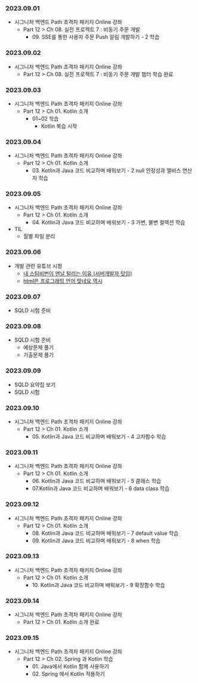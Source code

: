 ### 2023.09.01
- 시그니처 백엔드 Path 초격차 패키지 Online 강좌
    - Part 12 > Ch 08. 실전 프로젝트 7 : 비동기 주문 개발
        - 09\. SSE를 통한 사용자 주문 Push 알림 개발하기 - 2 학습

### 2023.09.02
- 시그니처 백엔드 Path 초격차 패키지 Online 강좌
    - Part 12 > Ch 08. 실전 프로젝트 7 : 비동기 주문 개발 챕터 학습 완료

### 2023.09.03
- 시그니처 백엔드 Path 초격차 패키지 Online 강좌
  - Part 12 > Ch 01. Kotlin 소개
    - 01~02 학습
      - Kotlin 복습 시작

### 2023.09.04
- 시그니처 백엔드 Path 초격차 패키지 Online 강좌
    - Part 12 > Ch 01. Kotlin 소개
      - 03\. Kotlin과 Java 코드 비교하며 배워보기 - 2 null 안정성과 엘비스 연산자 학습

### 2023.09.05
- 시그니처 백엔드 Path 초격차 패키지 Online 강좌
    - Part 12 > Ch 01. Kotlin 소개
      - 04\. Kotlin과 Java 코드 비교하며 배워보기 - 3 가변, 불변 컬렉션 학습
- TIL
  - 월별 파일 분리

### 2023.09.06
- 개발 관련 유튜브 시청
    - [내 스팀비번이 맨날 털리는 이유 (서버개발자 탓임)](https://youtu.be/1BKATk8hGTU?si=FhNhV0P21GQzpwg2)
    - [html은 프로그래밍 언어 맞네요 역시](https://youtu.be/vZ_oT0p113I?si=q4_imkzzKOvSkzFS)

### 2023.09.07
- SQLD 시험 준비

### 2023.09.08
- SQLD 시험 준비
  - 예상문제 풀기
  - 기출문제 풀기

### 2023.09.09
- SQLD 요약집 보기
- SQLD 시험

### 2023.09.10
- 시그니처 백엔드 Path 초격차 패키지 Online 강좌
    - Part 12 > Ch 01. Kotlin 소개
        - 05\. Kotlin과 Java 코드 비교하며 배워보기 - 4 고차함수 학습

### 2023.09.11
- 시그니처 백엔드 Path 초격차 패키지 Online 강좌
    - Part 12 > Ch 01. Kotlin 소개
        - 06\. Kotlin과 Java 코드 비교하며 배워보기 - 5 클래스 학습
        - 07\.Kotlin과 Java 코드 비교하며 배워보기 - 6 data class 학습

### 2023.09.12
- 시그니처 백엔드 Path 초격차 패키지 Online 강좌
    - Part 12 > Ch 01. Kotlin 소개
        - 08\. Kotlin과 Java 코드 비교하며 배워보기 - 7 default value 학습
        - 09\. Kotlin과 Java 코드 비교하며 배워보기 - 8 when 학습

### 2023.09.13
- 시그니처 백엔드 Path 초격차 패키지 Online 강좌
    - Part 12 > Ch 01. Kotlin 소개
        - 10\. Kotlin과 Java 코드 비교하며 배워보기 - 9 확장함수 학습

### 2023.09.14
- 시그니처 백엔드 Path 초격차 패키지 Online 강좌
    - Part 12 > Ch 01. Kotlin 소개 완료

### 2023.09.15
- 시그니처 백엔드 Path 초격차 패키지 Online 강좌
    - Part 12 > Ch 02. Spring 과 Kotlin 학습
      - 01\. Java에서 Kotlin 함께 사용하기
      - 02\. Spring 에서 Kotlin 적용하기
